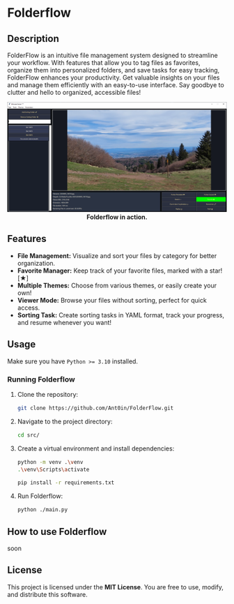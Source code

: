 # Folderflow

## Description

FolderFlow is an intuitive file management system designed to streamline your workflow. With features that allow you to tag files as favorites, organize them into personalized folders, and save tasks for easy tracking, FolderFlow enhances your productivity. Get valuable insights on your files and manage them efficiently with an easy-to-use interface. Say goodbye to clutter and hello to organized, accessible files!

<p align="center">
  <img src="./img/ex.png" alt="Lamp problem" width="900"/>
  <br/>
  <strong>Folderflow in action.</strong>
</p>

## Features

- **File Management:** Visualize and sort your files by category for better organization.
- **Favorite Manager:** Keep track of your favorite files, marked with a star! [★]
- **Multiple Themes:** Choose from various themes, or easily create your own!
- **Viewer Mode:** Browse your files without sorting, perfect for quick access.
- **Sorting Task:** Create sorting tasks in YAML format, track your progress, and resume whenever you want!

## Usage

Make sure you have `Python >= 3.10` installed.


### Running Folderflow

1. Clone the repository:

   ```bash
   git clone https://github.com/Ant0in/FolderFlow.git
   ```

2. Navigate to the project directory:

   ```bash
   cd src/
   ```

3. Create a virtual environment and install dependencies:
   
   ```bash
   python -m venv .\venv
   .\venv\Scripts\activate
   ```

   ```bash
   pip install -r requirements.txt
   ```

4. Run Folderflow:

   ```bash
   python ./main.py
   ```

## How to use Folderflow

soon

## License

This project is licensed under the **MIT License**. You are free to use, modify, and distribute this software.



